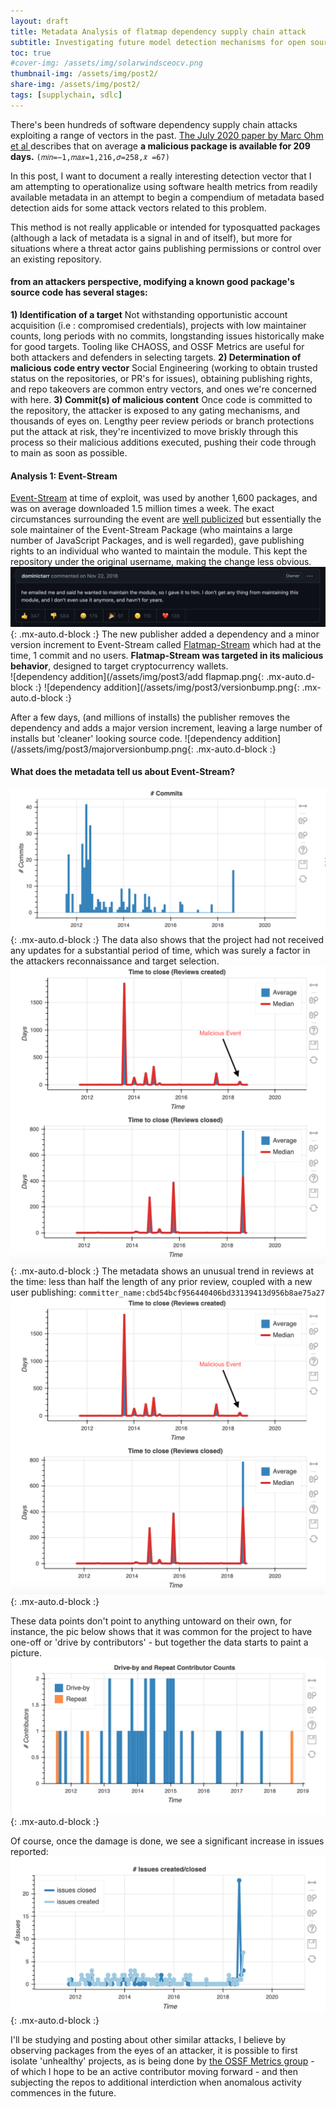 ```yaml
---
layout: draft
title: Metadata Analysis of flatmap dependency supply chain attack
subtitle: Investigating future model detection mechanisms for open source project repositories
toc: true
#cover-img: /assets/img/solarwindsceocv.png
thumbnail-img: /assets/img/post2/
share-img: /assets/img/post2/
tags: [supplychain, sdlc]
---
```


There's been hundreds of software dependency supply chain attacks exploiting a range of vectors in the past. [The July  2020 paper by Marc Ohm et al ](https://link.springer.com/chapter/10.1007%2F978-3-030-52683-2_2) describes that on average **a malicious package is available for 209 days.** `(𝑚𝑖𝑛=−1,𝑚𝑎𝑥=1,216,𝜎=258,𝑥̃ =67)`

 In this post, I want to document a really interesting detection vector that I am attempting to operationalize using software health metrics from readily available metadata in an attempt to begin a compendium of metadata based detection aids for some attack vectors related to this problem.

This method is not really applicable or intended for typosquatted packages (although a lack of metadata is a signal in and of itself), but more for situations where a threat actor gains publishing permissions or control over an existing repository.

 #### from an attackers perspective, modifying a known good package's source code has several stages:

**1) Identification of a target**
Not withstanding opportunistic account acquisition (i.e : compromised credentials), projects with low maintainer counts, long periods with no commits, longstanding issues historically make for good targets.
Tooling like CHAOSS, and OSSF Metrics are useful for both attackers and defenders in selecting targets.
**2) Determination of malicious code entry vector**
Social Engineering (working to obtain trusted status on the repositories, or PR's for issues), obtaining publishing rights, and repo takeovers are common entry vectors, and ones we're concerned with here.
**3) Commit(s) of malicious content**
Once code is committed to the repository, the attacker is exposed to any gating mechanisms, and thousands of eyes on. Lengthy peer review periods or branch protections put the attack at risk, they're incentivized to move briskly through this process so their malicious additions executed, pushing their code through to main as soon as possible.


#### Analysis 1: Event-Stream

[Event-Stream](https://github.com/dominictarr/event-stream) at time of exploit, was used by another 1,600 packages, and was on average downloaded 1.5 million times a week.
The exact circumstances surrounding the event are [well publicized](https://www.zdnet.com/article/hacker-backdoors-popular-javascript-library-to-steal-bitcoin-funds/) but essentially the sole maintainer of the Event-Stream Package (who maintains a large number of JavaScript Packages, and is well regarded), gave publishing rights to an individual who wanted to maintain the module. This kept the repository under the original username, making the change less obvious.
![pic of publishing rights discussion](/assets/img/post3/publishing_rights.png){: .mx-auto.d-block :}
The new publisher added a dependency and a minor version increment to Event-Stream called [Flatmap-Stream](https://github.com/hugeglass/flatmap-stream) which had at the time, 1 commit and no users.  **Flatmap-Stream was targeted in its malicious behavior**, designed to target cryptocurrency wallets.  
![dependency addition](/assets/img/post3/add flapmap.png{: .mx-auto.d-block :}
![dependency addition](/assets/img/post3/versionbump.png{: .mx-auto.d-block :}

After a few days, (and millions of installs) the publisher removes the dependency and adds a major version increment, leaving a large number of installs but 'cleaner' looking source code.
![dependency addition](/assets/img/post3/majorversionbump.png{: .mx-auto.d-block :}

#### What does the metadata tell us about Event-Stream?
![pic of project commit history dwindling](/assets/img/post3/commits.png){: .mx-auto.d-block :}
The data also shows that the project had not received any updates for a substantial period of time, which was surely a factor in the attackers reconnaissance and target selection.
![pic malicious code commits and reviews](/assets/img/post3/eventstream_reviews.tiff){: .mx-auto.d-block :}
The metadata shows an unusual trend in reviews at the time: less than half the length of any prior review, coupled with a new user publishing: `committer_name:cbd54bcf956440406bd33139413d956b8ae75a27 `
![pic malicious code commits and reviews](/assets/img/post3/eventstream_reviews.tiff){: .mx-auto.d-block :}

These data points don't point to anything untoward on their own, for instance, the pic below shows that it was common for the project to have one-off or 'drive by contributors' - but together the data starts to paint a picture.
![drive by reviews](/assets/img/post3/driveby.png){: .mx-auto.d-block :}

Of course, once the damage is done, we see a significant increase in issues reported:
![drive by reviews](/assets/img/post3/issuespike.png){: .mx-auto.d-block :}

I'll be studying and posting about other similar attacks, I believe by observing packages from the eyes of an attacker, it is possible to first isolate 'unhealthy' projects, as is being done by [the OSSF Metrics group](https://github.com/ossf/Project-Security-Metrics) - of which I hope to be an active contributor moving forward - and then subjecting the repos to additional interdiction when anomalous activity commences in the future.

